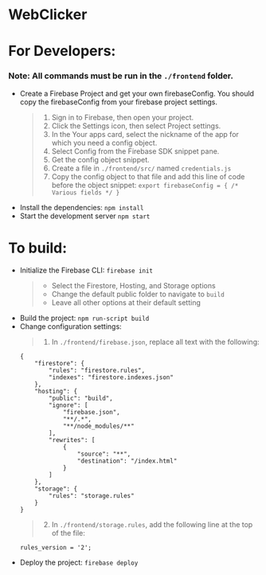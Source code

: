 # WebClicker

# For Developers:
### Note: All commands must be run in the `./frontend` folder.
- Create a Firebase Project and get your own firebaseConfig. You should copy the firebaseConfig from your firebase project settings.
    > 1. Sign in to Firebase, then open your project.
    > 2. Click the Settings icon, then select Project settings.
    > 3. In the Your apps card, select the nickname of the app for which you need a config object.
    > 4. Select Config from the Firebase SDK snippet pane.
    > 5. Get the config object snippet.
    > 6. Create a file in `./frontend/src/` named `credentials.js`
    > 7. Copy the config object to that file and add this line of code before the object snippet: `export firebaseConfig = { /* Various fields */ }`
- Install the dependencies: `npm install`
- Start the development server `npm start`

# To build:
- Initialize the Firebase CLI: `firebase init`
    > - Select the Firestore, Hosting, and Storage options
    > - Change the default public folder to navigate to `build`
    > - Leave all other options at their default setting
- Build the project: `npm run-script build`
- Change configuration settings:
    > 1. In `./frontend/firebase.json`, replace all text with the following:
    ```
    {
        "firestore": {
            "rules": "firestore.rules",
            "indexes": "firestore.indexes.json"
        },
        "hosting": {
            "public": "build",
            "ignore": [
                "firebase.json",
                "**/.*",
                "**/node_modules/**"
            ],
            "rewrites": [
                {
                    "source": "**",
                    "destination": "/index.html"
                }
            ]
        },
        "storage": {
            "rules": "storage.rules"
        }
    }
    ```
    > 2. In `./frontend/storage.rules`, add the following line at the top of the file:
    ```
    rules_version = '2';
    ```
- Deploy the project: `firebase deploy`